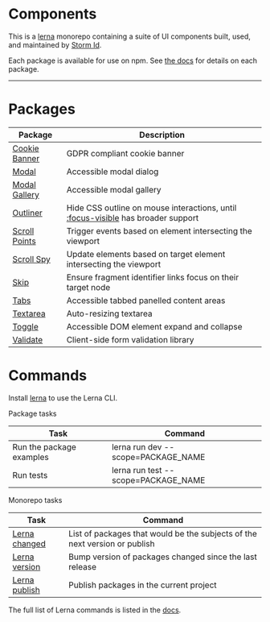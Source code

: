 # Components

This is a [lerna](https://lerna.js.org/) monorepo containing a suite of UI components built, used, and maintained by [Storm Id](https://stormid.com).

Each package is available for use on npm. See [the docs](https://stormid.github.io/components/) for details on each package.

---

# Packages

| Package                                   | Description                                                                                                                                         |
| ----------------------------------------- | --------------------------------------------------------------------------------------------------------------------------------------------------- |
| [Cookie Banner](./packages/cookie-banner) | GDPR compliant cookie banner                                                                                                                        |
| [Modal](./packages/modal)                 | Accessible modal dialog                                                                                                                             |
| [Modal Gallery](./packages/modal-gallery) | Accessible modal gallery                                                                                                                            |
| [Outliner](./packages/outliner)           | Hide CSS outline on mouse interactions, until [:focus-visible](https://developer.mozilla.org/en-US/docs/Web/CSS/:focus-visible) has broader support |
| [Scroll Points](./packages/scroll-points) | Trigger events based on element intersecting the viewport                                                                                           |
| [Scroll Spy](./packages/scroll-spy)       | Update elements based on target element intersecting the viewport                                                                                   |
| [Skip](./packages/skip)                   | Ensure fragment identifier links focus on their target node                                                                                         |
| [Tabs](./packages/tabs)                   | Accessible tabbed panelled content areas                                                                                                            |
| [Textarea](./packages/textarea)           | Auto-resizing textarea                                                                                                                              |
| [Toggle](./packages/toggle)               | Accessible DOM element expand and collapse                                                                                                          |
| [Validate](./packages/validate)           | Client-side form validation library                                                                                                                 |

# Commands

Install [lerna](https://www.npmjs.com/package/lerna) to use the Lerna CLI.

Package tasks

| Task                     | Command                             |
| ------------------------ | ----------------------------------- |
| Run the package examples | lerna run dev --scope=PACKAGE_NAME  |
| Run tests                | lerna run test --scope=PACKAGE_NAME |

Monorepo tasks

| Task                                                                                | Command                                                                    |
| ----------------------------------------------------------------------------------- | -------------------------------------------------------------------------- |
| [Lerna changed](https://github.com/lerna/lerna/tree/master/commands/changed#readme) | List of packages that would be the subjects of the next version or publish |
| [Lerna version](https://github.com/lerna/lerna/tree/master/commands/version#readme) | Bump version of packages changed since the last release                    |
| [Lerna publish](https://github.com/lerna/lerna/tree/master/commands/publish#readme) | Publish packages in the current project                                    |

The full list of Lerna commands is listed in the [docs](https://lerna.js.org/docs/introduction).
